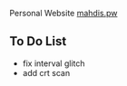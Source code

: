 Personal Website
[mahdis.pw](https://shaddyjr.github.io/mahdiSite)

## To Do List
* fix interval glitch
* add crt scan